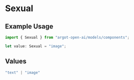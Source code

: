 # Sexual

## Example Usage

```typescript
import { Sexual } from "argot-open-ai/models/components";

let value: Sexual = "image";
```

## Values

```typescript
"text" | "image"
```
